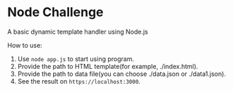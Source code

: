 # Node Challenge
A basic dynamic template handler using Node.js

How to use:
1. Use `node app.js` to start using program.
2. Provide the path to HTML template(for example, ./index.html).
3. Provide the path to data file(you can choose ./data.json or ./data1.json).
4. See the result on `https://localhost:3000`.
